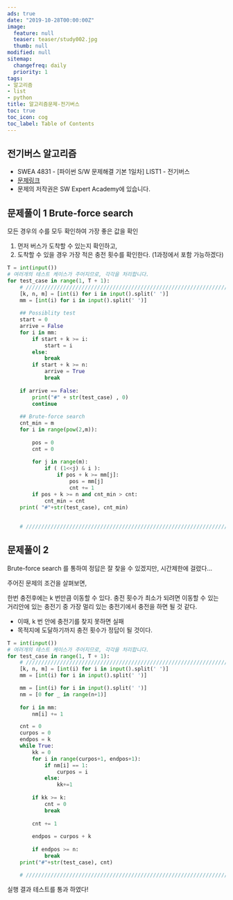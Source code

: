 ```yaml
---
ads: true
date: "2019-10-28T00:00:00Z"
image:
  feature: null
  teaser: teaser/study002.jpg
  thumb: null
modified: null
sitemap:
  changefreq: daily
  priority: 1
tags:
- 알고리즘
- list
- python
title: 알고리즘문제-전기버스
toc: true
toc_icon: cog
toc_label: Table of Contents
---
```


## 전기버스 알고리즘
* SWEA 4831 - [파이썬 S/W 문제해결 기본 1일차] LIST1 - 전기버스
* [문제링크](https://swexpertacademy.com/main/learn/course/subjectList.do?courseId=AVuPDN86AAXw5UW6)
* 문제의 저작권은 SW Expert Academy에 있습니다.

## 문제풀이 1 Brute-force search

모든 경우의 수를 모두 확인하여 가장 좋은 값을 확인

1. 먼저 버스가 도착할 수 있는지 확인하고,
2. 도착할 수 있을 경우 가장 적은 충전 횟수를 확인한다. (1과정에서 포함 가능하겠다)

```python
T = int(input())
# 여러개의 테스트 케이스가 주어지므로, 각각을 처리합니다.
for test_case in range(1, T + 1):
    # ///////////////////////////////////////////////////////////////////////////////////
    [k, n, m] = [int(i) for i in input().split(' ')]
    mm = [int(i) for i in input().split(' ')]
    
    ## Possiblity test
    start = 0
    arrive = False
    for i in mm:
        if start + k >= i:
            start = i
        else:
            break
        if start + k >= n:
            arrive = True
            break
     
    if arrive == False:
        print("#" + str(test_case) , 0)
        continue
        
    ## Brute-force search
    cnt_min = m
    for i in range(pow(2,m)):
    
        pos = 0
        cnt = 0
        
        for j in range(m):
            if ( (1<<j) & i ):
                if pos + k >= mm[j]:
                    pos = mm[j]
                    cnt += 1
        if pos + k >= n and cnt_min > cnt:
            cnt_min = cnt
    print( "#"+str(test_case), cnt_min)
            
                    
    # ///////////////////////////////////////////////////////////////////////////////////
```
 
## 문제풀이 2

Brute-force search 를 통하여 정답은 잘 찾을 수 있겠지만, 시간제한에 걸렸다...

주어진 문제의 조건을 살펴보면,

한번 충전후에는 k 번만큼 이동할 수 있다. 충전 횟수가 최소가 되려면 이동할 수 있는 거리안에 있는 충전기 중 가장 멀리 있는 충전기에서 충전을 하면 될 것 같다.

- 이때, k 번 안에 충전기를 찾지 못하면 실패
- 목적지에 도달하기까지 충전 횟수가 정답이 될 것이다.

```python
T = int(input())
# 여러개의 테스트 케이스가 주어지므로, 각각을 처리합니다.
for test_case in range(1, T + 1):
    # ///////////////////////////////////////////////////////////////////////////////////
    [k, n, m] = [int(i) for i in input().split(' ')]
    mm = [int(i) for i in input().split(' ')]

    mm = [int(i) for i in input().split(' ')]
    nm = [0 for _ in range(n+1)]
    
    for i in mm:
        nm[i] += 1

    cnt = 0
    curpos = 0
    endpos = k
    while True:
        kk = 0
        for i in range(curpos+1, endpos+1):
            if nm[i] == 1:
                curpos = i
            else:
                kk+=1
    
        if kk >= k:
            cnt = 0
            break
    
        cnt += 1
    
        endpos = curpos + k
    
        if endpos >= n:
            break    
    print("#"+str(test_case), cnt)

    # ///////////////////////////////////////////////////////////////////////////////////
```

실행 결과 테스트를 통과 하였다!

